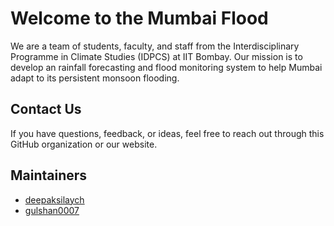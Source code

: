 # Welcome to the Mumbai Flood

We are a team of students, faculty, and staff from the Interdisciplinary Programme in Climate Studies (IDPCS) at IIT Bombay. Our mission is to develop an rainfall forecasting and flood monitoring system to help Mumbai adapt to its persistent monsoon flooding.

## Contact Us
If you have questions, feedback, or ideas, feel free to reach out through this GitHub organization or our website.

## Maintainers  
- [deepaksilaych](https://github.com/DeepakSilaych)  
- [gulshan0007](https://github.com/gulshan0007) 
